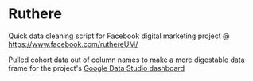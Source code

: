 # Ruthere

Quick data cleaning script for Facebook digital marketing project @ https://www.facebook.com/ruthereUM/

Pulled cohort data out of column names to make a more digestable data frame for the project's [Google Data Studio dashboard](https://datastudio.google.com/s/iHA0ZwyD0-U)
